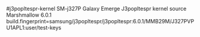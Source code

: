 #j3popltespr-kernel SM-j327P Galaxy Emerge
J3popltespr kernel source
Marshmallow 6.0.1 
build.fingerprint=samsung/j3popltespr/j3popltespr:6.0.1/MMB29M/J327PVPU1APL1:user/test-keys
